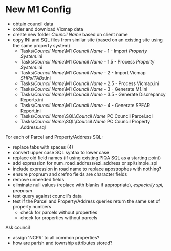 # New M1 Config

* obtain council data
* order and download Vicmap data
* create new folder _Council Name_ based on client name
* copy INI and SQL files from similar site (based on an existing site using the same property system)
  * Tasks\\_Council Name_\\M1 _Council Name_ - 1 - Import _Property System_.ini
  * Tasks\\_Council Name_\\M1 _Council Name_ - 1.5 - Process _Property System_.ini
  * Tasks\\_Council Name_\\M1 _Council Name_ - 2 - Import Vicmap _SHPs/TABs_.ini
  * Tasks\\_Council Name_\\M1 _Council Name_ - 2.5 - Process Vicmap.ini
  * Tasks\\_Council Name_\\M1 _Council Name_ - 3 - Generate M1.ini
  * Tasks\\_Council Name_\\M1 _Council Name_ - 3.5 - Generate Discrepancy Reports.ini
  * Tasks\\_Council Name_\\M1 _Council Name_ - 4 - Generate SPEAR Report.ini
  * Tasks\\_Council Name_\\SQL\\_Council Name_ PC Council Parcel.sql
  * Tasks\\_Council Name_\\SQL\\_Council Name_ PC Council Property Address.sql


For each of Parcel and Property/Address SQL:

* replace tabs with spaces (4)
* convert upper case SQL syntax to lower case
* replace old field names (if using existing PIQA SQL as a starting point)
* add expression for num_road_address/ezi_address or spi/simple_spi
* include expression in road name to replace apostrophes with nothing?
* ensure propnum and crefno fields are character fields
* remove unneeded fields
* eliminate null values (replace with blanks if appropriate), *especially spi, propnum*
* test query against council's data
* test if the Parcel and Property/Address queries return the same set of property numbers
  * check for parcels without properties
  * check for properties without parcels

Ask council

* assign 'NCPR' to all common properties?
* how are parish and township attributes stored?